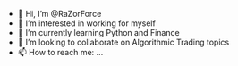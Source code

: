 - 👋 Hi, I’m @RaZorForce
- 👀 I’m interested in working for myself
- 🌱 I’m currently learning Python and Finance
- 💞️ I’m looking to collaborate on Algorithmic Trading topics
- 📫 How to reach me: ...

<!---
RaZorForce/RaZorForce is a ✨ special ✨ repository because its `README.md` (this file) appears on your GitHub profile.
You can click the Preview link to take a look at your changes.
--->
